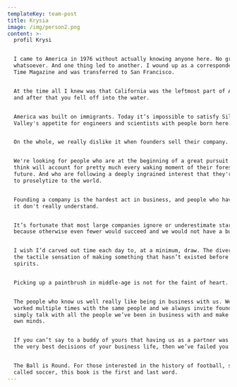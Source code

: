 ```yaml
---
templateKey: team-post
title: Krysia
image: /img/person2.png
content: >-
  profil Krysi


  I came to America in 1976 without actually knowing anyone here. No grand plan
  whatsoever. And one thing led to another. I wound up as a correspondent for
  Time Magazine and was transferred to San Francisco.


  At the time all I knew was that California was the leftmost part of America,
  and after that you fell off into the water.


  America was built on immigrants. Today it’s impossible to satisfy Silicon
  Valley's appetite for engineers and scientists with people born here.


  On the whole, we really dislike it when founders sell their company.


  We're looking for people who are at the beginning of a great pursuit that they
  think will account for pretty much every waking moment of their foreseeable
  future. And who are following a deeply ingrained interest that they're ready
  to proselytize to the world.


  Founding a company is the hardest act in business, and people who haven't done
  it don't really understand.


  It’s fortunate that most large companies ignore or underestimate startups
  because otherwise even fewer would succeed and we would not have a business.


  I wish I’d carved out time each day to, at a minimum, draw. The diversion and
  the tactile sensation of making something that hasn’t existed before buoys the
  spirits.


  Picking up a paintbrush in middle-age is not for the faint of heart.


  The people who know us well really like being in business with us. We’ve
  worked multiple times with the same people and we always invite founders to
  simply talk with all the people we’ve been in business with and make up their
  own minds.


  If you can’t say to a buddy of yours that having us as a partner was one of
  the very best decisions of your business life, then we’ve failed you.


  The Ball is Round. For those interested in the history of football, sometimes
  called soccer, this book is the first and last word.
---
```


